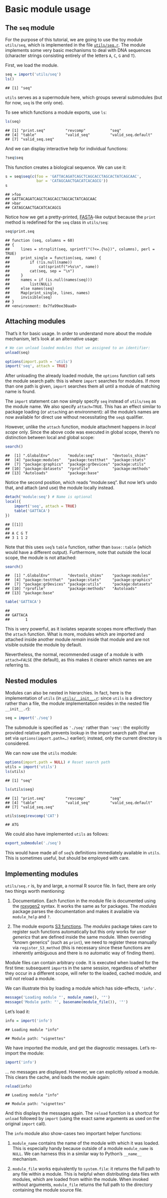 Basic module usage
==================

The `seq` module
----------------

For the purpose of this tutorial, we are going to use the toy module
`utils/seq`, which is implemented in the file
[`utils/seq.r`](utils/seq.r). The module implements some very basic
mechanisms to deal with DNA sequences (character strings consisting
entirely of the letters `A`, `C`, `G` and `T`).

First, we load the module.

``` r
seq = import('utils/seq')
ls()
```

    ## [1] "seq"

`utils` serves as a supermodule here, which groups several submodules
(but for now, `seq` is the only one).

To see which functions a module exports, use `ls`:

``` r
ls(seq)
```

    ## [1] "print.seq"         "revcomp"           "seq"              
    ## [4] "table"             "valid_seq"         "valid_seq.default"
    ## [7] "valid_seq.seq"

And we can display interactive help for individual functions:

``` r
?seq$seq
```

This function creates a biological sequence. We can use it:

``` r
s = seq$seq(c(foo = 'GATTACAGATCAGCTCAGCACCTAGCACTATCAGCAAC',
              bar = 'CATAGCAACTGACATCACAGCG'))
s
```

    ## >foo
    ## GATTACAGATCAGCTCAGCACCTAGCACTATCAGCAAC
    ## >bar
    ## CATAGCAACTGACATCACAGCG

Notice how we get a pretty-printed,
[FASTA](http://en.wikipedia.org/wiki/FASTA_format)-like output because
the `print` method is redefined for the `seq` class in `utils/seq`:

``` r
seq$print.seq
```

    ## function (seq, columns = 60) 
    ## {
    ##     lines = strsplit(seq, sprintf("(?<=.{%s})", columns), perl = TRUE)
    ##     print_single = function(seq, name) {
    ##         if (!is.null(name)) 
    ##             cat(sprintf(">%s\n", name))
    ##         cat(seq, sep = "\n")
    ##     }
    ##     names = if (is.null(names(seq))) 
    ##         list(NULL)
    ##     else names(seq)
    ##     Map(print_single, lines, names)
    ##     invisible(seq)
    ## }
    ## <environment: 0x7fa99ee30aa8>

Attaching modules
-----------------

That’s it for basic usage. In order to understand more about the module
mechanism, let’s look at an alternative usage:

``` r
# We can unload loaded modules that we assigned to an identifier:
unload(seq)

options(import.path = 'utils')
import('seq', attach = TRUE)
```

After unloading the already loaded module, the `options` function call
sets the module search path: this is where `import` searches for
modules. If more than one path is given, `import` searches them all
until a module of matching name is found.

The `import` statement can now simply specify `seq` instead of
`utils/seq` as the module name. We also specify `attach=TRUE`. This has
an effect similar to package loading (or `attach`ing an environment):
all the module’s names are now available for direct use without
necessitating the `seq$` qualifier.

However, unlike the `attach` function, module attachment happens *in
local scope* only. Since the above code was executed in global scope,
there’s no distinction between local and global scope:

``` r
search()
```

    ##  [1] ".GlobalEnv"        "module:seq"        "devtools_shims"   
    ##  [4] "package:modules"   "package:testthat"  "package:stats"    
    ##  [7] "package:graphics"  "package:grDevices" "package:utils"    
    ## [10] "package:datasets"  "rprofile"          "package:methods"  
    ## [13] "Autoloads"         "package:base"

Notice the second position, which reads “module:seq”. But now let’s undo
that, and attach (and use) the module locally instead.

``` r
detach('module:seq') # Name is optional
local({
    import('seq', attach = TRUE)
    table('GATTACA')
})
```

    ## [[1]]
    ## 
    ## A C G T 
    ## 3 1 1 2

Note that this uses `seq`’s `table` function, rather than `base::table`
(which would have a different output). Furthermore, note that *outside*
the local scope, the module is not attached:

``` r
search()
```

    ##  [1] ".GlobalEnv"        "devtools_shims"    "package:modules"  
    ##  [4] "package:testthat"  "package:stats"     "package:graphics" 
    ##  [7] "package:grDevices" "package:utils"     "package:datasets" 
    ## [10] "rprofile"          "package:methods"   "Autoloads"        
    ## [13] "package:base"

``` r
table('GATTACA')
```

    ## 
    ## GATTACA 
    ##       1

This is very powerful, as it isolates separate scopes more effectively
than the `attach` function. What is more, modules which are imported and
attached inside another module *remain* inside that module and are not
visible outside the module by default.

Nevertheless, the normal, recommended usage of a module is with
`attach=FALSE` (the default), as this makes it clearer which names we
are referring to.

Nested modules
--------------

Modules can also be nested in hierarchies. In fact, here is the
implementation of `utils` (in [`utils/__init__.r`](utils/__init__.r):
since `utils` is a directory rather than a file, the module
implementation resides in the nested file `__init__.r`):

``` r
seq = import('./seq')
```

The submodule is specified as `'./seq'` rather than `'seq'`: the
explicitly provided relative path prevents lookup in the import search
path (that we set via `options(import.path=…)` earlier); instead, only
the current directory is considered.

We can now use the `utils` module:

``` r
options(import.path = NULL) # Reset search path
utils = import('utils')
ls(utils)
```

    ## [1] "seq"

``` r
ls(utils$seq)
```

    ## [1] "print.seq"         "revcomp"           "seq"              
    ## [4] "table"             "valid_seq"         "valid_seq.default"
    ## [7] "valid_seq.seq"

``` r
utils$seq$revcomp('CAT')
```

    ## ATG

We could also have implemented `utils` as follows:

``` r
export_submodule('./seq')
```

This would have made all of `seq`’s definitions immediately available in
`utils`. This is sometimes useful, but should be employed with care.

Implementing modules
--------------------

`utils/seq.r` is, by and large, a normal R source file. In fact, there
are only two things worth mentioning:

1.  Documentation. Each function in the module file is documented using
    the
    [roxygen2](http://cran.r-project.org/web/packages/roxygen2/index.html)
    syntax. It works the same as for packages. The *modules* package
    parses the documentation and makes it available via `module_help`
    and `?`.

2.  The module exports [S3 functions](http://adv-r.had.co.nz/S3.html).
    The *modules* package takes care to register such functions
    automatically but this only works for *user generics* that are
    defined inside the same module. When overriding “known generics”
    (such as `print`), we need to register these manually via
    `register_S3_method` (this is necessary since these functions are
    inherently ambiguous and there is no automatic way of finding them).

Module files can contain arbitrary code. It is executed when loaded for
the first time: subsequent `import`s in the same session, regardless of
whether they occur in a different scope, will refer to the loaded,
cached module, and will *not* reload a module.

We can illustrate this by loading a module which has side-effects,
`'info'`.

``` r
message('Loading module "', module_name(), '"')
message('Module path: "', basename(module_file()), '"')
```

Let’s load it:

``` r
info = import('info')
```

    ## Loading module "info"

    ## Module path: "vignettes"

We have imported the module, and get the diagnostic messages. Let’s
re-import the module:

``` r
import('info')
```

… no messages are displayed. However, we can explicitly *reload* a
module. This clears the cache, and loads the module again:

``` r
reload(info)
```

    ## Loading module "info"

    ## Module path: "vignettes"

And this displays the messages again. The `reload` function is a
shortcut for `unload` followed by `import` (using the exact same
arguments as used on the original `import` call).

The `info` module also show-cases two important helper functions:

1.  `module_name` contains the name of the module with which it was
    loaded. This is especially handy because outside of a module
    `module_name` is `NULL`. We can harness this in a similar way to
    Python’s `__name__` mechanism.

2.  `module_file` works equivalently to `system.file`: it returns the
    full path to any file within a module. This is helpful when
    distributing data files with modules, which are loaded from within
    the module. When invoked without arguments, `module_file` returns
    the full path to the directory containing the module source file.
